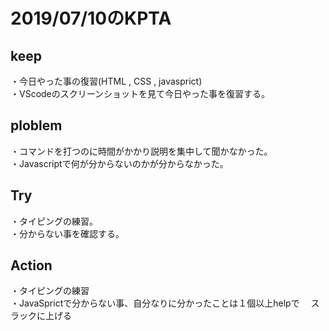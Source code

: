 # 2019/07/10のKPTA


## keep
・今日やった事の復習(HTML , CSS , javasprict)  
・VScodeのスクリーンショットを見て今日やった事を復習する。

## ploblem
・コマンドを打つのに時間がかかり説明を集中して聞かなかった。  
・Javascriptで何が分からないのかが分からなかった。

## Try
・タイピングの練習。  
・分からない事を確認する。

## Action
・タイピングの練習  
・JavaSprictで分からない事、自分なりに分かったことは１個以上helpで
　スラックに上げる
